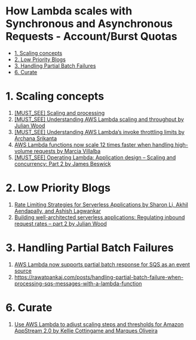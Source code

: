<h1>How Lambda scales with Synchronous and Asynchronous Requests - Account/Burst Quotas</h1>

<!-- TOC -->

- [1. Scaling concepts](#1-scaling-concepts)
- [2. Low Priority Blogs](#2-low-priority-blogs)
- [3. Handling Partial Batch Failures](#3-handling-partial-batch-failures)
- [6. Curate](#6-curate)

<!-- /TOC -->

# 1. Scaling concepts

1. [[MUST_SEE] Scaling and processing](https://docs.aws.amazon.com/lambda/latest/dg/with-sqs.html#events-sqs-scaling)
1. [[MUST_SEE] Understanding AWS Lambda scaling and throughput by Julian Wood](https://aws.amazon.com/blogs/compute/understanding-aws-lambda-scaling-and-throughput/)
1. [[MUST_SEE] Understanding AWS Lambda’s invoke throttling limits by Archana Srikanta](https://aws.amazon.com/blogs/compute/understanding-aws-lambdas-invoke-throttle-limits/)
1. [AWS Lambda functions now scale 12 times faster when handling high-volume requests by Marcia Villalba](https://aws.amazon.com/blogs/aws/aws-lambda-functions-now-scale-12-times-faster-when-handling-high-volume-requests/)
1. [[MUST_SEE] Operating Lambda: Application design – Scaling and concurrency: Part 2 by James Beswick](https://aws.amazon.com/blogs/compute/operating-lambda-application-design-scaling-and-concurrency-part-2/)

# 2. Low Priority Blogs

1. [Rate Limiting Strategies for Serverless Applications by Sharon Li, Akhil Aendapally, and Ashish Lagwankar](https://aws.amazon.com/blogs/architecture/rate-limiting-strategies-for-serverless-applications/)
1. [Building well-architected serverless applications: Regulating inbound request rates – part 2 by Julian Wood](https://aws.amazon.com/blogs/compute/building-well-architected-serverless-applications-regulating-inbound-request-rates-part-2/)

# 3. Handling Partial Batch Failures

1. [AWS Lambda now supports partial batch response for SQS as an event source](https://aws.amazon.com/about-aws/whats-new/2021/11/aws-lambda-partial-batch-response-sqs-event-source/)
1. https://rawatpankaj.com/posts/handling-partial-batch-failure-when-processing-sqs-messages-with-a-lambda-function


# 6. Curate

1. [Use AWS Lambda to adjust scaling steps and thresholds for Amazon AppStream 2.0 by Kellie Cottingame and Marques Oliveira](https://aws.amazon.com/blogs/desktop-and-application-streaming/use-aws-lambda-to-adjust-scaling-steps-and-thresholds-for-amazon-appstream-2-0/)